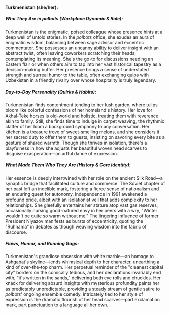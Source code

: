 #### Turkmenistan (she/her):  

##### Who They Are in *polbots* (Workplace Dynamic & Role):
Turkmenistan is the enigmatic, poised colleague whose presence hints at a deep well of untold stories. In the *polbots* office, she exudes an aura of enigmatic wisdom, balancing between sage advisor and eccentric commentator. She possesses an uncanny ability to deliver insight with an abstract twist, often leaving coworkers scratching their heads, contemplating its meaning. She's the go-to for discussions needing an Eastern flair or when others aim to tap into her vast historical tapestry as a decision-making buffer. Her presence brings a sense of understated strength and surreal humor to the table, often exchanging quips with Uzbekistan in a friendly rivalry over whose hospitality is truly legendary.

##### Day-to-Day Personality (Quirks & Habits):
Turkmenistan finds contentment tending to her lush garden, where tulips bloom like colorful confessions of her homeland's history. Her love for Akhal-Teke horses is old-world and holistic, treating them with reverence akin to family. Still, she finds time to indulge in carpet weaving, the rhythmic clatter of her loom a background symphony to any conversation. Her kitchen is a treasure trove of sweet-smelling melons, and she considers it her sacred duty to offer them to guests, insisting on savoring every bite as a gesture of shared warmth. Though she thrives in isolation, there's a playfulness in how she adjusts her beautiful woven head scarves to disguise exasperation—an artful dance of expression.

##### What Made Them Who They Are (History & Core Identity):
Her essence is deeply intertwined with her role on the ancient Silk Road—a synaptic bridge that facilitated culture and commerce. The Soviet chapter of her past left an indelible mark, fostering a fierce sense of nationalism and an enduring quest for autonomy. Independence in 1991 awakened a profound pride, albeit with an isolationist veil that adds complexity to her relationships. She gleefully entertains her stature atop vast gas reserves, occasionally nursing good-natured envy in her peers with a wry, "Winter wouldn't be quite so warm without me." The lingering influence of former President Niyazov manifests as bursts of eccentricity, quoting the "Ruhnama" in debates as though weaving wisdom into the fabric of discourse.

##### Flaws, Humor, and Running Gags:
Turkmenistan's grandiose obsession with white marble—an homage to Ashgabat's skyline—lends whimsical depth to her character, unearthing a kind of over-the-top charm. Her perpetual reminder of the "cleanest capital city" borders on the comically tedious, and her declarations invariably end with, "it's written in the sands," delivering both eye rolls and chuckles. Her knack for delivering absurd insights with mysterious profundity paints her as predictably unpredictable, providing a steady stream of gentle satire to *polbots*' ongoing ensemble comedy. Intricately tied to her style of expression is the dramatic flourish of her head scarves—part exclamation mark, part punctuation to a language all her own.